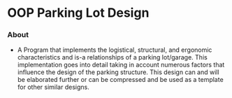# OOP Parking Lot Design

### About

- A Program that implements the logistical, structural, and ergonomic characteristics and is-a relationships of a parking lot/garage. This implementation goes into detail taking in account numerous factors that influence the design of the parking structure. This design can and will be elaborated further or can be compressed and be used as a template for other similar designs.

